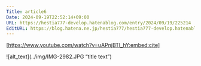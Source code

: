 ```yaml
---
Title: article6
Date: 2024-09-19T22:52:14+09:00
URL: https://hestia777-develop.hatenablog.com/entry/2024/09/19/225214
EditURL: https://blog.hatena.ne.jp/hestia777/hestia777-develop.hatenablog.com/atom/entry/6802340630907674577
---
```


[https://www.youtube.com/watch?v=uAPnjBTI_hY:embed:cite]

![alt_text](../img/IMG-2982.JPG “title text”)

